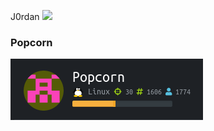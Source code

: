J0rdan
![](https://www.hackthebox.eu/badge/image/60355")


### Popcorn 
![](https://github.com/J00rdan/HTB/blob/master/Popcorn_1.png)
